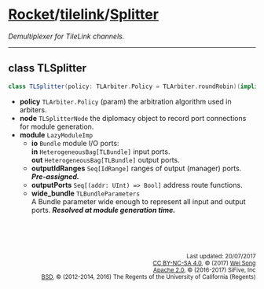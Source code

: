 [Rocket](../Readme.md)/[tilelink](../tilelink.md)/[Splitter](https://github.com/freechipsproject/rocket-chip/blob/master/src/main/scala/tilelink/Splitter.scala)
=====================
*Demultiplexer for TileLink channels.*

**********************

## class TLSplitter

~~~scala
class TLSplitter(policy: TLArbiter.Policy = TLArbiter.roundRobin)(implicit p: Parameters) extends LazyModule
~~~

+ **policy** `TLArbiter.Policy` (param) the arbitration algorithm used in arbiters.
+ **node** `TLSplitterNode` the diplomacy object to record port connections for module generation.
+ **module** `LazyModuleImp`
  - **io** `Bundle` module I/O ports:<br>
    **in** `HeterogeneousBag[TLBundle]` input ports.<br>
    **out** `HeterogeneousBag[TLBundle]` output ports.<br>
  - **outputIdRanges** `Seq[IdRange]` ranges of output (manager) ports. **_Pre-assigned._**
  - **outputPorts** `Seq[(addr: UInt) => Bool]` address route functions.
  - **wide_bundle** `TLBundleParameters`<br>
    A Bundle parameter wide enough to represent all input and output ports. **_Resolved at module generation time._**

<br><br><br><p align="right">
<sub>
Last updated: 20/07/2017<br>
[CC BY-NC-SA 4.0](https://creativecommons.org/licenses/by-nc-sa/4.0/), &copy; (2017) [Wei Song](mailto:wsong83@gmail.com)<br>
[Apache 2.0](https://github.com/freechipsproject/rocket-chip/blob/master/LICENSE.SiFive), &copy; (2016-2017) SiFive, Inc<br>
[BSD](https://github.com/freechipsproject/rocket-chip/blob/master/LICENSE.Berkeley), &copy; (2012-2014, 2016) The Regents of the University of California (Regents)
</sub>
</p>
